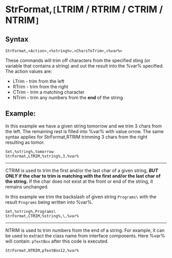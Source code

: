 # StrFormat,`[`LTRIM / RTRIM / CTRIM / NTRIM`]` #
## Syntax ##
```
StrFormat,<Action>,<%string%>,<CharsToTrim>,<%var%>
```
These commands will trim off characters from the specified sting (or variable that contains a string) and out the result into the %var% specified. The action values are:
  * LTrim - trim from the left
  * RTrim - trim from the right
  * CTrim - trim a matching character
  * NTrim - trim any numbers from the **end** of the string

## Example: ##
In this example we have a given string tomorrow and we trim 3 chars from the left. The remaining rest is filled into %var% with value orrow.
The same syntax applies for StrFormat,RTRIM trimming 3 chars from the right resulting as tomor.
```
Set,%string%,tomorrow
StrFormat,LTRIM,%string%,3,%var%
```

---


CTRIM is used to trim the first and/or the last char of a given string, **_BUT ONLY_ if the char to trim is matching with the first and/or the last char of the string.** If the char does not exist at the front or end of the string, it remains unchanged.

In this example we trim the backslash of given string `Programs\` with the result `Programs` being written into %var%.
```
Set,%string%,Programs\
StrFormat,CTRIM,%string%,\,%var%
```

---

NTRIM is used to trim numbers from the end of a string. For example, it can be used to extract the class name from interface components.
Here %var% will contain: `pTextBox` after this code is executed.
```
StrFormat,NTRIM,pTextBox12,%var%
```